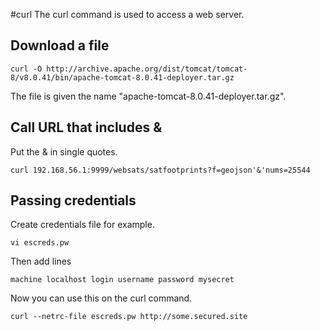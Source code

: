 #curl
The curl command is used to access a web server.

## Download a file

```
curl -O http://archive.apache.org/dist/tomcat/tomcat-8/v8.0.41/bin/apache-tomcat-8.0.41-deployer.tar.gz
```

The file is given the name "apache-tomcat-8.0.41-deployer.tar.gz".


## Call URL that includes &

Put the & in single quotes.

```
curl 192.168.56.1:9999/websats/satfootprints?f=geojson'&'nums=25544
```


## Passing credentials


Create credentials file for example.

``` 
vi escreds.pw
```

Then add lines

```
machine localhost login username password mysecret
```

Now you can use this on the curl command.

```
curl --netrc-file escreds.pw http://some.secured.site
```

